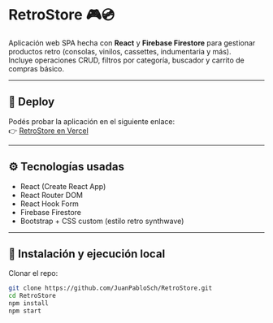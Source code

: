 # RetroStore 🎮💿

Aplicación web SPA hecha con **React** y **Firebase Firestore** para gestionar productos retro (consolas, vinilos, cassettes, indumentaria y más).  
Incluye operaciones CRUD, filtros por categoría, buscador y carrito de compras básico.

---

## 🚀 Deploy
Podés probar la aplicación en el siguiente enlace:  
👉 [RetroStore en Vercel](https://retro-store-one.vercel.app/)

---

## ⚙️ Tecnologías usadas
- React (Create React App)
- React Router DOM
- React Hook Form
- Firebase Firestore
- Bootstrap + CSS custom (estilo retro synthwave)

---

## 📂 Instalación y ejecución local
Clonar el repo:

```bash
git clone https://github.com/JuanPabloSch/RetroStore.git
cd RetroStore
npm install
npm start


